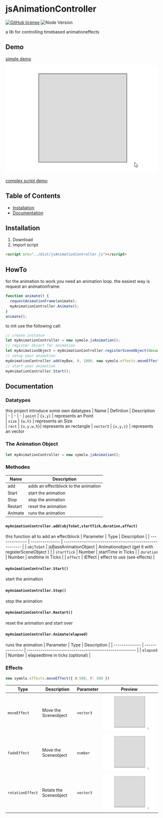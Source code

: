 # jsAnimationController
[![GitHub license](https://img.shields.io/npm/l/jsAnimationController?style=flat-square)](https://github.com/docravendark/jsAnimationController/blob/master/LICENSE)
![Node Version](https://img.shields.io/npm/v/jsAnimationController?style=flat-square)

a lib for controlling timebased animationeffects
## Demo

[simple demo](https://github.com/docravendark/jsAnimationController/blob/master/examples/simpleTest.html) 

![complex script demo](/doc/complexSample.gif)

[complex script demo](https://github.com/docravendark/jsAnimationController/blob/master/examples/complexMovement.html) 

## Table of Contents

-   [Installation](#installation)
-   [Documentation](#documentation)

## Installation

1. Download
2. import script

```html
<script src="../dist/jsAnimationController.js"></script>
```

## HowTo

for the animation to work you need an animation loop. the easiest way is request an animationframe:
```javascript   
function animate() {
  requestAnimationFrame(animate);
  myAnimationController.Animate();
}
animate();
```
to init use the following call:

```javascript
// create instance
let myAnimationController = new symolo.jsAnimation();
// register object for animation
let myAnimationObject = myAnimationController.registerSceneObject(document.getElementById("frst_boxToMove_id"));
// setup your animation
myAnimationController.add(myBox, 0, 1000, new symolo.effects.moveEffect({ X:500, Y: 500 }));
// start your animation
myAnimationController.Start(); 
```

## Documentation

### Datatypes
this project introduce some own datatypes
| Name             | Defintion  | Description                                             
| -                |  -         | -
| `point`          | `{x,y}`    | represents an Point    
| `size`           | `{w,h}`    | represents an Size     
| `rect`           | `{x,y,w,h}`| represents an rectangle
| `vector3`        | `{x,y,z}`  | represents an vector   

### The Animation Object
```js
let myAnimationController = new symolo.jsAnimation();
```
### Methodes
|Name    | Description 
|-       | - 
|add     | adds an effectblock to the animation 
|Start   | start the animation 
|Stop    | stop the animation   
|Restart | reset the animation 
|Animate | runs the animation  

#### `myAnimationController.add(objToSet,startTick,duration,effect)`
this function all to add an effectblock
| Parameter      | Type            |  Description                                              |
| -------------- | --------------- |  -------------------------------------------------------- |
| `objToSet`     | jsBaseAnimationObject  | Animationobject (get it with registerSceneObject ) |
| `startTick`    | Number                 |  startTime in Ticks                                |
| `duration`     | Number                 |  endtime in Ticks                                  |
| `effect`       | iEffect                |  effect to use (see effects)                       |

#### `myAnimationController.Start()`
start the animation

#### `myAnimationController.Stop()`
stop the animation

#### `myAnimationController.Restart()`
reset the animation and start over

#### `myAnimationController.Animate(elapsed)`
runs the animation
| Parameter      | Type            |  Description                                              |
| -------------- | --------------- |  -------------------------------------------------------- |
| `elapsed`     | Number  | elapsedtime in ticks (optional) |

### Effects
```js
new symolo.effects.moveEffect({ X:500, Y: 500 })
```
| Type              | Description            | Parameter   |  Preview                                   |
| --------------    | ---------------        | -           | -                                          |
| `moveEffect`      | Move the Sceneobject   | `vector3`   | ![moveEffect](/doc/complexSample.gif)      |
| `fadeEffect`      | Move the Sceneobject   | `number`    | ![fadeEffect](/doc/complexSample.gif)      |
| `rotationEffect`  | Rotate the Sceneobject | `vector3`   | ![rotationEffect](/doc/complexSample.gif)  |

